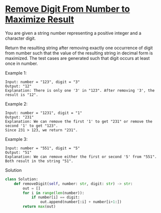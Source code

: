 # [Remove Digit From Number to Maximize Result](https://leetcode.com/problems/remove-digit-from-number-to-maximize-result/)

You are given a string number representing a positive integer and a character digit.

Return the resulting string after removing exactly one occurrence of digit from number such that the value of the 
resulting string in decimal form is maximized. The test cases are generated such that digit occurs at least once in number.

Example 1:
```
Input: number = "123", digit = "3"
Output: "12"
Explanation: There is only one '3' in "123". After removing '3', the result is "12".
```
Example 2:
```
Input: number = "1231", digit = "1"
Output: "231"
Explanation: We can remove the first '1' to get "231" or remove the second '1' to get "123".
Since 231 > 123, we return "231".
```
Example 3:
```
Input: number = "551", digit = "5"
Output: "51"
Explanation: We can remove either the first or second '5' from "551".
Both result in the string "51".
```
Solution
```python
class Solution:
    def removeDigit(self, number: str, digit: str) -> str:
        out = []
        for i in range(len(number)):
            if number[i] == digit:
                out.append(number[:i] + number[i+1:])
        return max(out)
```